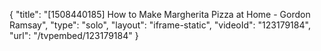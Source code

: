 {
    "title": "[1508440185] How to Make Margherita Pizza at Home - Gordon Ramsay",
    "type": "solo",
    "layout": "iframe-static",
    "videoId": "123179184",
    "url": "\/tvpembed\/123179184"
}
